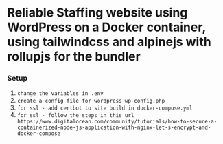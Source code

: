 # Reliable Staffing website using WordPress on a Docker container, using tailwindcss and alpinejs with rollupjs for the bundler

### Setup
1. `change the variables in .env`
1. `create a config file for wordpress wp-config.php`
1. `for ssl - add certbot to site build in docker-compose.yml`
1. `for ssl - follow the steps in this url https://www.digitalocean.com/community/tutorials/how-to-secure-a-containerized-node-js-application-with-nginx-let-s-encrypt-and-docker-compose`



